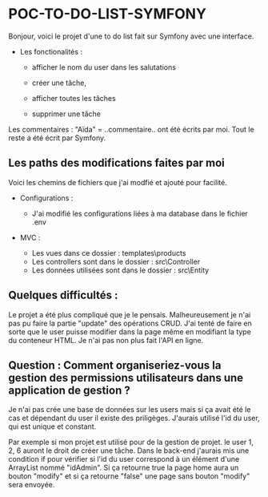 # POC-TO-DO-LIST-SYMFONY
Bonjour, voici le projet d'une to do list fait sur Symfony avec une interface.

- Les fonctionalités : 
    
    - afficher le nom du user dans les salutations

    - créer une tâche,
    - afficher toutes les tâches
    - supprimer une tâche

Les commentaires : "Aïda" = ..commentaire.. ont été écrits par moi.
Tout le reste a été écrit par Symfony.

## Les paths des modifications faites par moi
Voici les chemins de fichiers que j'ai modfié et ajouté pour facilité.

- Configurations :
    - J'ai modifié les configurations liées à ma database dans le fichier .env

- MVC :
    - Les vues dans ce dossier : templates\products
    - Les controllers sont dans le dossier : src\Controller
    - Les données utilisées sont dans le dossier : src\Entity

## Quelques difficultés :
Le projet a été plus compliqué que je le pensais.
Malheureusement je n'ai pas pu faire la partie "update" des opérations CRUD. J'ai tenté de faire en sorte que le user puisse modifier dans la page même en modifiant la type du conteneur HTML.
Je n'ai pas non plus fait l'API en ligne.

## Question : Comment organiseriez-vous la gestion des permissions utilisateurs dans une application de gestion ?

Je n'ai pas crée une base de données sur les users mais si ça avait été le cas et dépendant du user il existe des priligèges. 
J'aurais utilisé l'id du user, qui est unique et constant.

Par exemple si mon projet est utilisé pour de la gestion de projet. le user 1, 2, 6 auront le droit de créer une tâche. Dans le back-end j'aurais mis une condition if pour vérifier si l'id du user correspond à un élément d'une ArrayList nommé "idAdmin". Si ça retourne true la page home aura un bouton "modify" et si ça retourne "false" une page sans bouton "modify" sera envoyée.



